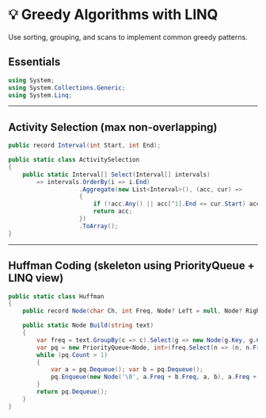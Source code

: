 # 💡 Greedy Algorithms with LINQ

Use sorting, grouping, and scans to implement common greedy patterns.

## Essentials
```csharp
using System;
using System.Collections.Generic;
using System.Linq;
```

---

## Activity Selection (max non-overlapping)
```csharp
public record Interval(int Start, int End);

public static class ActivitySelection
{
    public static Interval[] Select(Interval[] intervals)
        => intervals.OrderBy(i => i.End)
                    .Aggregate(new List<Interval>(), (acc, cur) =>
                    {
                        if (!acc.Any() || acc[^1].End <= cur.Start) acc.Add(cur);
                        return acc;
                    })
                    .ToArray();
}
```

---

## Huffman Coding (skeleton using PriorityQueue + LINQ view)
```csharp
public static class Huffman
{
    public record Node(char Ch, int Freq, Node? Left = null, Node? Right = null);

    public static Node Build(string text)
    {
        var freq = text.GroupBy(c => c).Select(g => new Node(g.Key, g.Count())).ToList();
        var pq = new PriorityQueue<Node, int>(freq.Select(n => (n, n.Freq)));
        while (pq.Count > 1)
        {
            var a = pq.Dequeue(); var b = pq.Dequeue();
            pq.Enqueue(new Node('\0', a.Freq + b.Freq, a, b), a.Freq + b.Freq);
        }
        return pq.Dequeue();
    }
}
```
